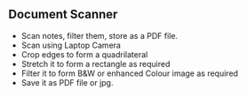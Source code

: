 Document Scanner
----------------
- Scan notes, filter them, store as a PDF file.
- Scan using Laptop Camera
- Crop edges to form a quadrilateral
- Stretch it to form a rectangle as required
- Filter it to form B&W or enhanced Colour image as required
- Save it as PDF file or jpg.
